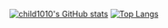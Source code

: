 [![child1010's GitHub stats](https://github-readme-stats.vercel.app/api?username=child1010&theme=material-palenight)](https://github.com/anuraghazra/github-readme-stats)
[![Top Langs](https://github-readme-stats.vercel.app/api/top-langs/?username=child1010)](https://github.com/anuraghazra/github-readme-stats)
